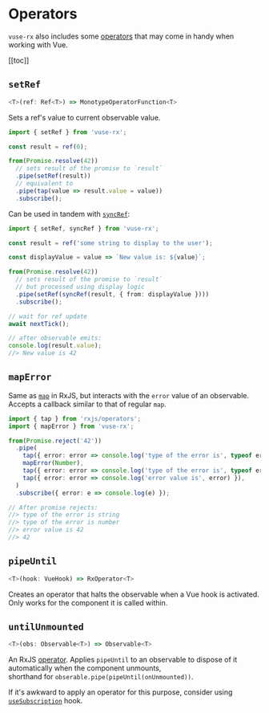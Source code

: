 # Operators

`vuse-rx` also includes some [operators](https://rxjs.dev/guide/operators) that may come in handy when working with Vue.

[[toc]]

## `setRef`

```ts
<T>(ref: Ref<T>) => MonotypeOperatorFunction<T>
```

Sets a ref's value to current observable value.

```ts
import { setRef } from 'vuse-rx';

const result = ref(0);

from(Promise.resolve(42))
  // sets result of the promise to `result`
  .pipe(setRef(result))
  // equivalent to
  .pipe(tap(value => result.value = value))
  .subscribe();
```

Can be used in tandem with [`syncRef`](/api/refs.html#syncref):

```ts
import { setRef, syncRef } from 'vuse-rx';

const result = ref('some string to display to the user');

const displayValue = value => `New value is: ${value}`;

from(Promise.resolve(42))
  // sets result of the promise to `result`
  // but processed using display logic
  .pipe(setRef(syncRef(result, { from: displayValue })))
  .subscribe();

// wait for ref update
await nextTick();

// after observable emits:
console.log(result.value);
//> New value is 42
```

## `mapError`

Same as [`map`](https://rxjs.dev/api/index/function/map) in RxJS, but interacts with the `error` value of an observable.\
Accepts a callback similar to that of regular `map`.

```ts
import { tap } from 'rxjs/operators';
import { mapError } from 'vuse-rx';

from(Promise.reject('42'))
  .pipe(
    tap({ error: error => console.log('type of the error is', typeof error) }),
    mapError(Number),
    tap({ error: error => console.log('type of the error is', typeof error) }),
    tap({ error: error => console.log('error value is', error) }),
  )
  .subscribe({ error: e => console.log(e) });

// After promise rejects:
//> type of the error is string
//> type of the error is number
//> error value is 42
//> 42
```

## `pipeUntil`

```ts
<T>(hook: VueHook) => RxOperator<T>
```

Creates an operator that halts the observable when a Vue hook is activated.\
Only works for the component it is called within.

## `untilUnmounted`

```ts
<T>(obs: Observable<T>) => Observable<T>
```

An RxJS [operator](https://rxjs.dev/guide/operators).
Applies `pipeUntil` to an observable to dispose of it automatically when the component unmounts,\
shorthand for `obserable.pipe(pipeUntil(onUnmounted))`.

If it's awkward to apply an operator for this purpose, consider using [`useSubscription`](hooks#usesubscription) hook.

